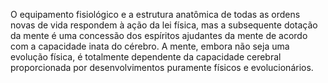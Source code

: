 ﻿O equipamento fisiológico e a estrutura anatômica de todas as ordens novas de vida respondem à ação da lei física, mas a subsequente dotação da mente é uma concessão dos espíritos ajudantes da mente de acordo com a capacidade inata do cérebro. A mente, embora não seja uma evolução física, é totalmente dependente da capacidade cerebral proporcionada por desenvolvimentos puramente físicos e evolucionários.